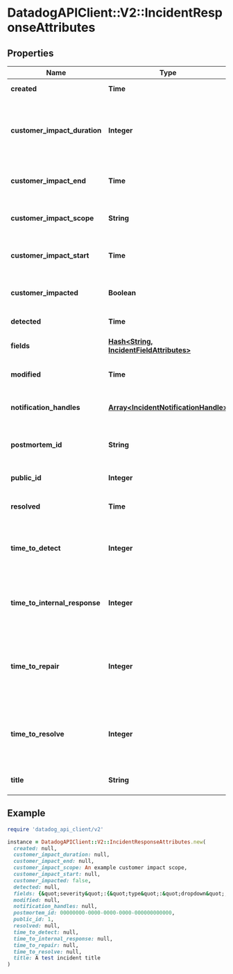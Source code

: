 # DatadogAPIClient::V2::IncidentResponseAttributes

## Properties

| Name | Type | Description | Notes |
| ---- | ---- | ----------- | ----- |
| **created** | **Time** | Timestamp when the incident was created. | [optional][readonly] |
| **customer_impact_duration** | **Integer** | Length of the incident&#39;s customer impact in seconds. Equals the difference between &#x60;customer_impact_start&#x60; and &#x60;customer_impact_end&#x60;. | [optional][readonly] |
| **customer_impact_end** | **Time** | Timestamp when customers were no longer impacted by the incident. | [optional] |
| **customer_impact_scope** | **String** | A summary of the impact customers experienced during the incident. | [optional] |
| **customer_impact_start** | **Time** | Timestamp when customers began being impacted by the incident. | [optional] |
| **customer_impacted** | **Boolean** | A flag indicating whether the incident caused customer impact. | [optional] |
| **detected** | **Time** | Timestamp when the incident was detected. | [optional] |
| **fields** | [**Hash&lt;String, IncidentFieldAttributes&gt;**](IncidentFieldAttributes.md) | A condensed view of the user-defined fields attached to incidents. | [optional] |
| **modified** | **Time** | Timestamp when the incident was last modified. | [optional][readonly] |
| **notification_handles** | [**Array&lt;IncidentNotificationHandle&gt;**](IncidentNotificationHandle.md) | Notification handles that will be notified of the incident during update. | [optional] |
| **postmortem_id** | **String** | The UUID of the postmortem object attached to the incident. | [optional] |
| **public_id** | **Integer** | The monotonically increasing integer ID for the incident. | [optional] |
| **resolved** | **Time** | Timestamp when the incident&#39;s state was set to resolved. | [optional] |
| **time_to_detect** | **Integer** | The amount of time in seconds to detect the incident. Equals the difference between &#x60;customer_impact_start&#x60; and &#x60;detected&#x60;. | [optional][readonly] |
| **time_to_internal_response** | **Integer** | The amount of time in seconds to call incident after detection. Equals the difference of &#x60;detected&#x60; and &#x60;created&#x60;. | [optional][readonly] |
| **time_to_repair** | **Integer** | The amount of time in seconds to resolve customer impact after detecting the issue. Equals the difference between &#x60;customer_impact_end&#x60; and &#x60;detected&#x60;. | [optional][readonly] |
| **time_to_resolve** | **Integer** | The amount of time in seconds to resolve the incident after it was created. Equals the difference between &#x60;created&#x60; and &#x60;resolved&#x60;. | [optional][readonly] |
| **title** | **String** | The title of the incident, which summarizes what happened. |  |

## Example

```ruby
require 'datadog_api_client/v2'

instance = DatadogAPIClient::V2::IncidentResponseAttributes.new(
  created: null,
  customer_impact_duration: null,
  customer_impact_end: null,
  customer_impact_scope: An example customer impact scope,
  customer_impact_start: null,
  customer_impacted: false,
  detected: null,
  fields: {&quot;severity&quot;:{&quot;type&quot;:&quot;dropdown&quot;,&quot;value&quot;:&quot;SEV-5&quot;}},
  modified: null,
  notification_handles: null,
  postmortem_id: 00000000-0000-0000-0000-000000000000,
  public_id: 1,
  resolved: null,
  time_to_detect: null,
  time_to_internal_response: null,
  time_to_repair: null,
  time_to_resolve: null,
  title: A test incident title
)
```


